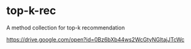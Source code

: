 # top-k-rec
A method collection for top-k recommendation

https://drive.google.com/open?id=0Bz6bXb44ws2WcGtyNGltajJTcWc
